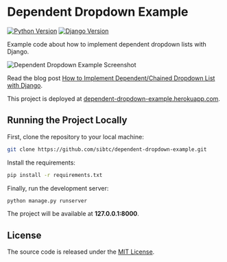 # Dependent Dropdown Example

[![Python Version](https://img.shields.io/badge/python-3.6-brightgreen.svg)](https://python.org)
[![Django Version](https://img.shields.io/badge/django-2.0-brightgreen.svg)](https://djangoproject.com)

Example code about how to implement dependent dropdown lists with Django.

![Dependent Dropdown Example Screenshot](https://simpleisbetterthancomplex.com/media/2018/01/dependent-dropdown-3.png)

Read the blog post [How to Implement Dependent/Chained Dropdown List with Django](https://simpleisbetterthancomplex.com/tutorial/2018/01/29/how-to-implement-dependent-or-chained-dropdown-list-with-django.html).

This project is deployed at [dependent-dropdown-example.herokuapp.com](http://dependent-dropdown-example.herokuapp.com/hr/add/).

## Running the Project Locally

First, clone the repository to your local machine:

```bash
git clone https://github.com/sibtc/dependent-dropdown-example.git
```

Install the requirements:

```bash
pip install -r requirements.txt
```

Finally, run the development server:

```bash
python manage.py runserver
```

The project will be available at **127.0.0.1:8000**.


## License

The source code is released under the [MIT License](https://github.com/sibtc/dependent-dropdown-example/blob/master/LICENSE).
